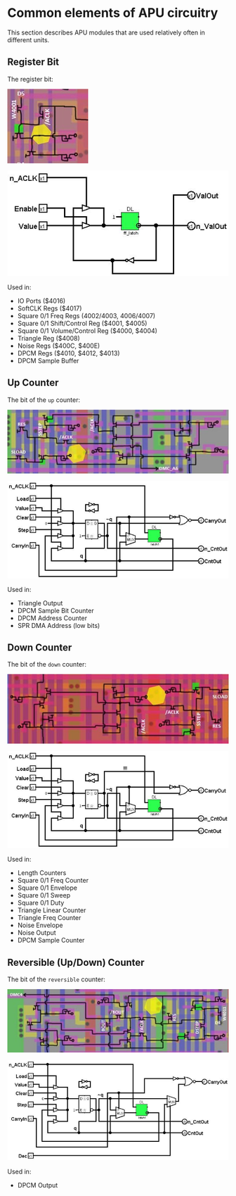 # Common elements of APU circuitry

This section describes APU modules that are used relatively often in different units.

## Register Bit

The register bit:

![RegisterBit_tran](/BreakingNESWiki/imgstore/apu/RegisterBit_tran.jpg)

![RegisterBit](/BreakingNESWiki/imgstore/apu/RegisterBit.jpg)

Used in:
- IO Ports ($4016)
- SoftCLK Regs ($4017)
- Square 0/1 Freq Regs ($4002/$4003, $4006/$4007)
- Square 0/1 Shift/Control Reg ($4001, $4005)
- Square 0/1 Volume/Control Reg ($4000, $4004)
- Triangle Reg ($4008)
- Noise Regs ($400C, $400E)
- DPCM Regs ($4010, $4012, $4013)
- DPCM Sample Buffer

## Up Counter

The bit of the `up` counter:

![CounterBit_tran](/BreakingNESWiki/imgstore/apu/CounterBit_tran.jpg)

![CounterBit](/BreakingNESWiki/imgstore/apu/CounterBit.jpg)

Used in:
- Triangle Output
- DPCM Sample Bit Counter
- DPCM Address Counter
- SPR DMA Address (low bits)

## Down Counter

The bit of the `down` counter:

![DownCounterBit_tran](/BreakingNESWiki/imgstore/apu/DownCounterBit_tran.jpg)

![DownCounterBit](/BreakingNESWiki/imgstore/apu/DownCounterBit.jpg)

Used in:
- Length Counters
- Square 0/1 Freq Counter
- Square 0/1 Envelope
- Square 0/1 Sweep
- Square 0/1 Duty
- Triangle Linear Counter
- Triangle Freq Counter
- Noise Envelope
- Noise Output
- DPCM Sample Counter

## Reversible (Up/Down) Counter

The bit of the `reversible` counter:

![RevCounterBit_tran](/BreakingNESWiki/imgstore/apu/RevCounterBit_tran.jpg)

![RevCounterBit](/BreakingNESWiki/imgstore/apu/RevCounterBit.jpg)

Used in:
- DPCM Output
